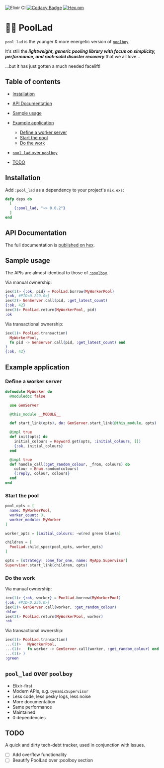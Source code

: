 ![Elixir CI](https://github.com/hqoss/pool_lad/workflows/Elixir%20CI/badge.svg)
[![Codacy Badge](https://api.codacy.com/project/badge/Grade/4cfbf336d5914e09971c015bd68426a0)](https://www.codacy.com/gh/hqoss/pool_lad?utm_source=github.com&amp;utm_medium=referral&amp;utm_content=hqoss/pool_lad&amp;utm_campaign=Badge_Grade)
[![Hex.pm](https://img.shields.io/hexpm/v/pool_lad.svg)](https://hex.pm/packages/pool_lad)

# 🙅‍♂️ PoolLad

`pool_lad` is the younger & more energetic version of [`poolboy`](https://github.com/devinus/poolboy).

It's still the _**lightweight, generic pooling library with focus on
simplicity, performance, and rock-solid disaster recovery**_ that we all love...

...but it has just gotten a much needed facelift!

## Table of contents

-   [Installation](#installation)

-   [API Documentation](#api-documentation)

-   [Sample usage](#sample-usage)

-   [Example application](#example-application)

    -   [Define a worker server](#define-a-worker-server)
    -   [Start the pool](#start-the-pool)
    -   [Do the work](#do-the-work)

-   [`pool_lad` over `poolboy`](#pool_lad-over-poolboy)

-   [TODO](#todo)

## Installation

Add `:pool_lad` as a dependency to your project's `mix.exs`:

```elixir
defp deps do
  [
    {:pool_lad, "~> 0.0.2"}
  ]
end
```

## API Documentation

The full documentation is [published on hex](https://hexdocs.pm/pool_lad/).

## Sample usage

The APIs are almost identical to those of [`:poolboy`](https://github.com/devinus/poolboy).

Via manual ownership:

```elixir
iex(1)> {:ok, pid} = PoolLad.borrow(MyWorkerPool)
{:ok, #PID<0.229.0>}
iex(2)> GenServer.call(pid, :get_latest_count)
{:ok, 42}
iex(3)> PoolLad.return(MyWorkerPool, pid)
:ok
```

Via transactional ownership:

```elixir
iex(1)> PoolLad.transaction(
  MyWorkerPool,
  fn pid -> GenServer.call(pid, :get_latest_count) end
)
{:ok, 42}
```

## Example application

### Define a worker server

```elixir
defmodule MyWorker do
  @moduledoc false

  use GenServer

  @this_module __MODULE__

  def start_link(opts), do: GenServer.start_link(@this_module, opts)

  @impl true
  def init(opts) do
    initial_colours = Keyword.get(opts, :initial_colours, [])
    {:ok, initial_colours}
  end

  @impl true
  def handle_call(:get_random_colour, _from, colours) do
    colour = Enum.random(colours)
    {:reply, colour, colours}
  end
end
```

### Start the pool

```elixir
pool_opts = [
  name: MyWorkerPool,
  worker_count: 3,
  worker_module: MyWorker
]

worker_opts = [initial_colours: ~w(red green blue)a]

children = [
  PoolLad.child_spec(pool_opts, worker_opts)
]

opts = [strategy: :one_for_one, name: MyApp.Supervisor]
Supervisor.start_link(children, opts)
```

### Do the work

Via manual ownership:

```elixir
iex(1)> {:ok, worker} = PoolLad.borrow(MyWorkerPool)
{:ok, #PID<0.256.0>}
iex(2)> GenServer.call(worker, :get_random_colour)
:blue
iex(3)> PoolLad.return(MyWorkerPool, worker)
:ok
```

Via transactional ownership:

```elixir
iex(1)> PoolLad.transaction(
...(1)>   MyWorkerPool,
...(1)>   fn worker -> GenServer.call(worker, :get_random_colour) end
...(1)> )
:green
```

## `pool_lad` over `poolboy`

-   Elixir-first
-   Modern APIs, e.g. `DynamicSupervisor`
-   Less code, less pesky logs, less noise
-   More documentation
-   Same performance
-   Maintained
-   0 dependencies

## TODO

A quick and dirty tech-debt tracker, used in conjunction with Issues.

-   [ ] Add overflow functionality
-   [ ] Beautify PoolLad over :poolboy section
